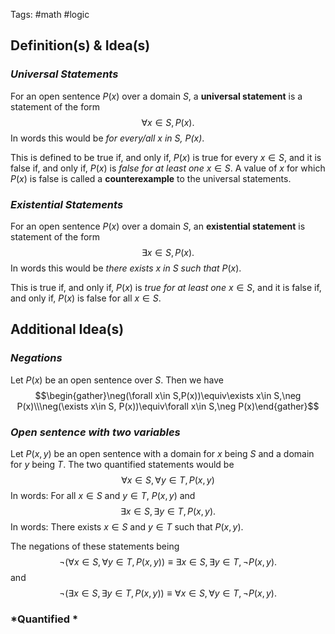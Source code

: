 Tags: #math #logic
## Definition(s) & Idea(s)
### *Universal Statements*
For an open sentence $P(x)$ over a domain $S$, a **universal statement** is a statement of the form$$\forall x\in S,P(x).$$
In words this would be *for every/all $x$ in $S$, $P(x)$*.

This is defined to be true if, and only if, $P(x)$ is true for every  $x\in S$, and it is false if, and only if, $P(x)$ is *false for at least one*  $x\in S$. A value of $x$ for which $P(x)$ is false is called a **counterexample** to the universal statements.
### *Existential Statements*
For an open sentence $P(x)$ over a domain $S$, an **existential statement** is statement of the form$$\exists x\in S, P(x).$$
In words this would be *there exists $x$ in $S$ such that* $P(x)$.

This is true if, and only if, $P(x)$ is *true for at least one* $x\in S$, and it is false if, and only if, $P(x)$ is false for all $x\in S$.
## Additional Idea(s)
### *Negations*
Let $P(x)$ be an open sentence over $S$. Then we have$$\begin{gather}\neg(\forall x\in S,P(x))\equiv\exists x\in S,\neg P(x)\\\neg(\exists x\in S, P(x))\equiv\forall x\in S,\neg P(x)\end{gather}$$
### *Open sentence with two variables*
Let $P(x,y)$ be an open sentence with a domain for $x$ being $S$ and a domain for $y$ being $T$. The two quantified statements would be $$\forall x\in S, \forall y\in T,P(x,y)$$
In words: For all $x\in S$ and $y\in T$, $P(x,y)$ and $$\exists x\in S,\exists y\in T, P(x,y).$$ In words: There exists $x \in S$ and $y\in T$ such that $P(x,y)$.

The negations of these statements being $$\neg(\forall x\in S,\forall y\in T,P(x,y))\equiv\exists x\in S,\exists y\in T,\neg P(x,y).$$and$$\neg(\exists x\in S,\exists y\in T, P(x,y))\equiv\forall x\in S, \forall y\in T,\neg P(x,y).$$
### *Quantified *